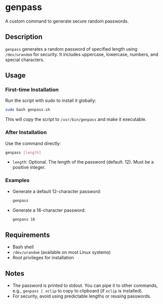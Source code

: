 # genpass

A custom command to generate secure random passwords.

## Description

`genpass` generates a random password of specified length using `/dev/urandom` for security. It includes uppercase, lowercase, numbers, and special characters.

## Usage

### First-time Installation
Run the script with sudo to install it globally:

```bash
sudo bash genpass.sh
```

This will copy the script to `/usr/bin/genpass` and make it executable.

### After Installation
Use the command directly:

```bash
genpass [length]
```

- `length`: Optional. The length of the password (default: 12). Must be a positive integer.

### Examples
- Generate a default 12-character password:
  ```bash
  genpass
  ```

- Generate a 16-character password:
  ```bash
  genpass 16
  ```

## Requirements
- Bash shell
- `/dev/urandom` (available on most Linux systems)
- Root privileges for installation

## Notes
- The password is printed to stdout. You can pipe it to other commands, e.g., `genpass | xclip` to copy to clipboard (if `xclip` is installed).
- For security, avoid using predictable lengths or reusing passwords.